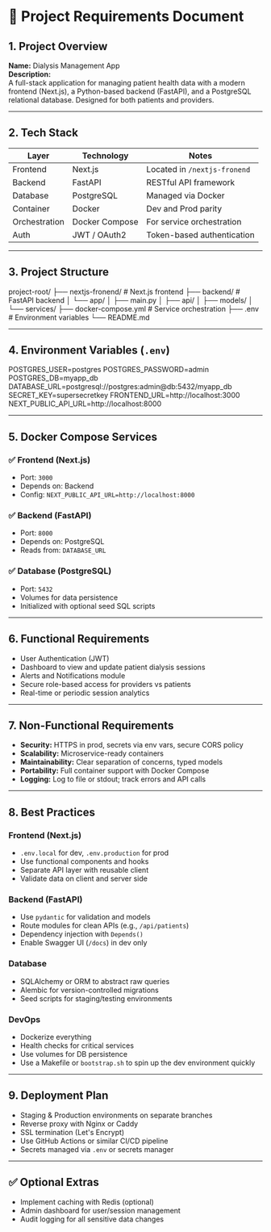 # 🧾 Project Requirements Document

## 1. Project Overview

**Name:** Dialysis Management App  
**Description:**  
A full-stack application for managing patient health data with a modern frontend (Next.js), a Python-based backend (FastAPI), and a PostgreSQL relational database. Designed for both patients and providers.

---

## 2. Tech Stack

| Layer       | Technology     | Notes                              |
|-------------|----------------|------------------------------------|
| Frontend    | Next.js        | Located in `/nextjs-fronend`      |
| Backend     | FastAPI        | RESTful API framework              |
| Database    | PostgreSQL     | Managed via Docker                 |
| Container   | Docker         | Dev and Prod parity                |
| Orchestration | Docker Compose | For service orchestration         |
| Auth        | JWT / OAuth2   | Token-based authentication         |

---

## 3. Project Structure
project-root/
├── nextjs-fronend/          # Next.js frontend
├── backend/                 # FastAPI backend
│   └── app/
│       ├── main.py
│       ├── api/
│       ├── models/
│       └── services/
├── docker-compose.yml       # Service orchestration
├── .env                     # Environment variables
└── README.md


---

## 4. Environment Variables (`.env`)

POSTGRES_USER=postgres
POSTGRES_PASSWORD=admin
POSTGRES_DB=myapp_db
DATABASE_URL=postgresql://postgres:admin@db:5432/myapp_db
SECRET_KEY=supersecretkey
FRONTEND_URL=http://localhost:3000
NEXT_PUBLIC_API_URL=http://localhost:8000

---

## 5. Docker Compose Services

### ✅ Frontend (Next.js)
- Port: `3000`
- Depends on: Backend
- Config: `NEXT_PUBLIC_API_URL=http://localhost:8000`

### ✅ Backend (FastAPI)
- Port: `8000`
- Depends on: PostgreSQL
- Reads from: `DATABASE_URL`

### ✅ Database (PostgreSQL)
- Port: `5432`
- Volumes for data persistence
- Initialized with optional seed SQL scripts

---

## 6. Functional Requirements

- User Authentication (JWT)
- Dashboard to view and update patient dialysis sessions
- Alerts and Notifications module
- Secure role-based access for providers vs patients
- Real-time or periodic session analytics

---

## 7. Non-Functional Requirements

- **Security:** HTTPS in prod, secrets via env vars, secure CORS policy
- **Scalability:** Microservice-ready containers
- **Maintainability:** Clear separation of concerns, typed models
- **Portability:** Full container support with Docker Compose
- **Logging:** Log to file or stdout; track errors and API calls

---

## 8. Best Practices

### Frontend (Next.js)
- `.env.local` for dev, `.env.production` for prod
- Use functional components and hooks
- Separate API layer with reusable client
- Validate data on client and server side

### Backend (FastAPI)
- Use `pydantic` for validation and models
- Route modules for clean APIs (e.g., `/api/patients`)
- Dependency injection with `Depends()`
- Enable Swagger UI (`/docs`) in dev only

### Database
- SQLAlchemy or ORM to abstract raw queries
- Alembic for version-controlled migrations
- Seed scripts for staging/testing environments

### DevOps
- Dockerize everything
- Health checks for critical services
- Use volumes for DB persistence
- Use a Makefile or `bootstrap.sh` to spin up the dev environment quickly

---

## 9. Deployment Plan

- Staging & Production environments on separate branches
- Reverse proxy with Nginx or Caddy
- SSL termination (Let's Encrypt)
- Use GitHub Actions or similar CI/CD pipeline
- Secrets managed via `.env` or secrets manager

---

## ✅ Optional Extras

- Implement caching with Redis (optional)
- Admin dashboard for user/session management
- Audit logging for all sensitive data changes